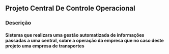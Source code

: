 ## Projeto Central De Controle Operacional

### Descrição
#### Sistema que realizara uma gestão automatizada de informações passadas a uma central, sobre a operação da empresa que no caso deste projeto uma empresa de transportes
